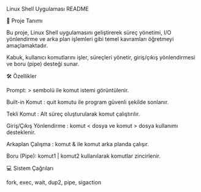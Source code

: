 Linux Shell Uygulaması README

📌 Proje Tanımı

Bu proje, Linux Shell uygulamasını geliştirerek süreç yönetimi, I/O yönlendirme ve arka plan işlemleri gibi temel kavramları öğretmeyi amaçlamaktadır.

Kabuk, kullanıcı komutlarını işler, süreçleri yönetir, giriş/çıkış yönlendirmesi ve boru (pipe) desteği sunar.

🛠️ Özellikler

Prompt: > sembolü ile komut istemi görüntülenir.

Built-in Komut : quit komutu ile program güvenli şekilde sonlanır.

Tekli Komut : Alt süreç oluşturularak komut çalıştırılır.

Giriş/Çıkış Yönlendirme : komut < dosya ve komut > dosya kullanımı desteklenir.

Arkaplan Çalışma : komut & ile komut arka planda çalışır.

Boru (Pipe): komut1 | komut2 kullanılarak komutlar zincirlenir.

💻 Sistem Çağrıları

fork, exec, wait, dup2, pipe, sigaction

